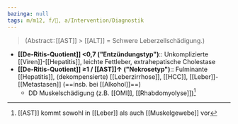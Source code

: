 ```yaml
---
bazinga: null
tags: m/m12, f/💩, a/Intervention/Diagnostik
---
```

> (Abstract::[[AST]] > [[ALT]] = Schwere Leberzellschädigung.)
- **[[De-Ritis-Quotient]] <0,7 ("Entzündungstyp")**:: Unkomplizierte [[Viren]]-[[Hepatitis]], leichte Fettleber, extrahepatische Cholestase
- **[[De-Ritis-Quotient]] ≥1 / [[AST]]↑ ("Nekrosetyp")**:: Fulminante [[Hepatitis]], (dekompensierte) [[Leberzirrhose]], [[HCC]], [[Leber]]-[[Metastasen]] (==insb. bei [[Alkohol]]==)
	- DD Muskelschädigung (z.B. [[OMI]], [[Rhabdomyolyse]])[^1]

[^1]: [[AST]] kommt sowohl in [[Leber]] als auch [[Muskelgewebe]] vor